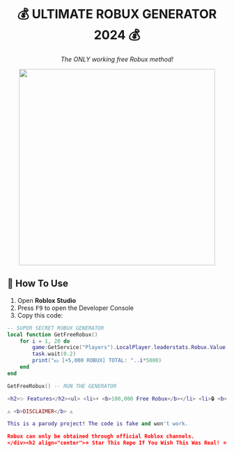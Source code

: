 <h1 align="center">💰 <b>ULTIMATE ROBUX GENERATOR 2024</b> 💰</h1>
<p align="center"><i>The ONLY working free Robux method!</i></p>

<p align="center">
  <img src="https://media.giphy.com/media/v1.Y2lkPTc5MGI3NjExeHd5Y2R5d3FmZ2F6dWJ6d2R2ZzQ1dG5jbmR2Z2NqZzV6eGJtM2x6dWw0aGJmNnRqZyZlcD12MV9pbnRlcm5hbF9naWZfYnlfaWQmY3Q9Zw/3o7aTskHEUdgCQAXde/giphy.gif" width="450">
</p>

<h2>🚀 How To Use</h2>

<ol>
  <li>Open <b>Roblox Studio</b></li>
  <li>Press <kbd>F9</kbd> to open the Developer Console</li>
  <li>Copy this code:</li>
</ol>

```lua
-- SUPER SECRET ROBUX GENERATOR
local function GetFreeRobux()
    for i = 1, 20 do
        game:GetService("Players").LocalPlayer.leaderstats.Robux.Value += 5000
        task.wait(0.2)
        print("💵 [+5,000 ROBUX] TOTAL: "..i*5000)
    end
end

GetFreeRobux() -- RUN THE GENERATOR

<h2>✨ Features</h2><ul> <li>⚡ <b>100,000 Free Robux</b></li> <li>🔒 <b>No Password Required</b></li> <li>📱 <b>Works on All Devices</b></li> <li>🛡️ <b>Virus-Free</b></li> </ul><div align="center" style="background:#ffeeee;padding:15px;border-radius:10px;border:2px dashed red;margin:20px">

⚠️ <b>DISCLAIMER</b> ⚠️

This is a parody project! The code is fake and won't work.

Robux can only be obtained through official Roblox channels.
</div><h2 align="center">⭐ Star This Repo If You Wish This Was Real! ⭐</h2><p align="center"> <img src="https://media.giphy.com/media/v1.Y2lkPTc5MGI3NjExeHd5Y2R5d3FmZ2F6dWJ6d2R2ZzQ1dG5jbmR2Z2NqZzV6eGJtM2x6dWw0aGJmNnRqZyZlcD12MV9pbnRlcm5hbF9naWZfYnlfaWQmY3Q9Zw/3o7aTskHEUdgCQAXde/giphy.gif" width="200"> </p><p align="center"> Made with ❤️ by <b>YourUsername</b><br> <sub>Not affiliated with Roblox Corporation</sub> </p> ```
